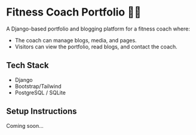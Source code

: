 
# Fitness Coach Portfolio 🏋️‍♂️

A Django-based portfolio and blogging platform for a fitness coach where:
- The coach can manage blogs, media, and pages.
- Visitors can view the portfolio, read blogs, and contact the coach.

## Tech Stack
- Django
- Bootstrap/Tailwind
- PostgreSQL / SQLite

## Setup Instructions
Coming soon...
